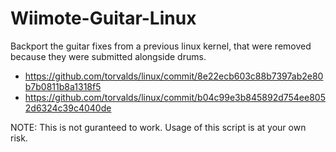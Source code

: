 # Wiimote-Guitar-Linux
Backport the guitar fixes from a previous linux kernel, that were removed because they were submitted alongside drums.

- https://github.com/torvalds/linux/commit/8e22ecb603c88b7397ab2e80b7b0811b8a1318f5
- https://github.com/torvalds/linux/commit/b04c99e3b845892d754ee8052d6324c39c4040de

NOTE: 
This is not guranteed to work. Usage of this script is at your own risk.
